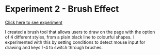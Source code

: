 # Experiment 2 - Brush Effect

[Click here to see experiment](/exp2_brush/index.html)

I created a brush tool that allows users to draw on the page with the option of 4 different styles, from a plain black line to colourful shapes. I experimented with this by setting conditions to detect mouse input for drawing and keys 1-4 to switch through brushes. 
